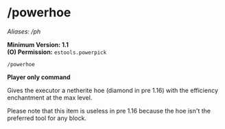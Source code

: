 # /powerhoe
*Aliases: /ph*

**Minimum Version: 1.1**  
**(O) Permission:** `estools.powerpick`  
```
/powerhoe
```
**Player only command**

Gives the executor a netherite hoe (diamond in pre 1.16) 
with the efficiency enchantment at the max level.

Please note that this item is useless in pre 1.16 because the hoe isn't the preferred tool
for any block.
